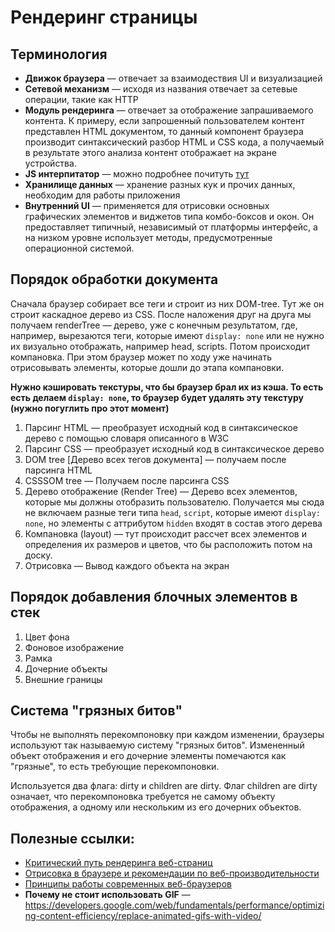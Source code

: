 # Рендеринг страницы

## Терминология

* **Движок браузера** — отвечает за взаимодествия UI и визуализацией
* **Сетевой механизм** — исходя из названия отвечает за сетевые операции, такие как HTTP
* **Модуль рендеринга** — отвечает за отображение запрашиваемого контента. К примеру, если запрошенный пользователем контент представлен HTML документом, то данный компонент браузера производит синтаксический разбор HTML и CSS кода, а получаемый в результате этого анализа контент отображает на экране устройства.
* **JS интерпитатор** — можно подробнее почитуть [тут](https://github.com/evless/topics/blob/master/engine/README.md)
* **Хранилище данных** — хранение разных кук и прочих данных, необходим для работы приложения
* **Внутренний UI** — применяется для отрисовки основных графических элементов и виджетов типа комбо-боксов и окон. Он предоставляет типичный, независимый от платформы интерфейс, а на низком уровне использует методы, предусмотренные операционной системой.

## Порядок обработки документа

Сначала браузер собирает все теги и строит из них DOM-tree. Тут же он строит каскадное дерево из CSS. После наложения друг на друга мы получаем renderTree — дерево, уже с конечным результатом, где, например, вырезаются теги, которые имеют `display: none` или не нужно их визуально отображать, например head, scripts. Потом происходит компановка. При этом браузер может по ходу уже начинать отрисовывать элементы, которые дошли до этапа компановки.

**Нужно кэшировать текстуры, что бы браузер брал их из кэша. То есть есть делаем `display: none`, то браузер будет удалять эту текстуру (нужно погуглить про этот момент)**

1. Парсинг HTML — преобразует исходный код в синтаксическое дерево с помощью словаря описанного в W3C
1. Парсинг CSS — преобразует исходный код в синтаксическое дерево
1. DOM tree [Дерево всех тегов документа] — получаем после парсинга HTML
1. CSSSOM tree — Получаем после парсинга CSS
1. Дерево отображение (Render Tree) — Дерево всех элементов, которые мы должны отобразить пользователю. Получается мы сюда не включаем разные теги типа `head`, `script`, которые имеют `display: none`, но элементы с аттрибутом `hidden` входят в состав этого дерева
1. Компановка (layout) — тут происходит рассчет всех элементов и определения их размеров и цветов, что бы расположить потом на доску.
1. Отрисовка — Вывод каждого объекта на экран

## Порядок добавления блочных элементов в стек
1. Цвет фона
1. Фоновое изображение
1. Рамка
1. Дочерние объекты
1. Внешние границы

## Система "грязных битов"
Чтобы не выполнять перекомпоновку при каждом изменении, браузеры используют так называемую систему "грязных битов". Измененный объект отображения и его дочерние элементы помечаются как "грязные", то есть требующие перекомпоновки.

Используется два флага: dirty и children are dirty. Флаг children are dirty означает, что перекомпоновка требуется не самому объекту отображения, а одному или нескольким из его дочерних объектов.

## Полезные ссылки:
* [Критический путь рендеринга веб-страниц](https://habr.com/ru/post/262239/)
* [Отрисовка в браузере и рекомендации по веб-производительности](https://www.cat-in-web.ru/otrisovka-v-brauzere-i-rekomendatsii-po-veb-proizvoditelnosti/)
* [Принципы работы современных веб-браузеров](https://www.html5rocks.com/ru/tutorials/internals/howbrowserswork/)
* **Почему не стоит использовать GIF** — https://developers.google.com/web/fundamentals/performance/optimizing-content-efficiency/replace-animated-gifs-with-video/